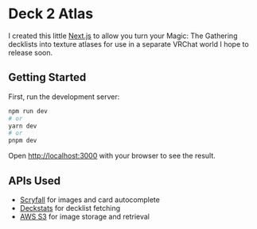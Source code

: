 # Deck 2 Atlas

I created this little [Next.js](https://nextjs.org/) to allow you turn your Magic: The
Gathering decklists into texture atlases for use in a separate VRChat world I hope to release soon.

## Getting Started

First, run the development server:

```bash
npm run dev
# or
yarn dev
# or
pnpm dev
```

Open [http://localhost:3000](http://localhost:3000) with your browser to see the result.

## APIs Used

- [Scryfall](https://scryfall.com/) for images and card autocomplete
- [Deckstats](https://deckstats.net) for decklist fetching
- [AWS S3](https://aws.amazon.com/pm/serv-s3/?trk=936e5692-d2c9-4e52-a837-088366a7ac3f&sc_channel=ps&s_kwcid=AL!4422!3!536324434071!e!!g!!aws%20s3&ef_id=Cj0KCQjwn9CgBhDjARIsAD15h0AktQOQT3x5Aj_yTiFXeLCg35zXPyE2ZnCMn_iklBj9APT2qU05qNkaAp8nEALw_wcB:G:s&s_kwcid=AL!4422!3!536324434071!e!!g!!aws%20s3) for image storage and retrieval